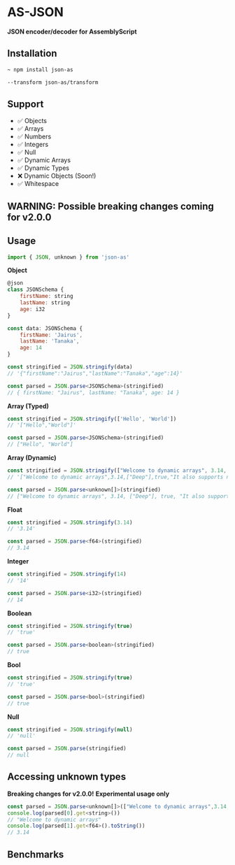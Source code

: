 # AS-JSON
**JSON encoder/decoder for AssemblyScript**

## Installation

```bash
~ npm install json-as
```
```bash
--transform json-as/transform
```

## Support 
- ✅ Objects
- ✅ Arrays
- ✅ Numbers
- ✅ Integers
- ✅ Null
- ✅ Dynamic Arrays
- ✅ Dynamic Types
- ❌ Dynamic Objects (Soon!)
- ✅ Whitespace

## WARNING: Possible breaking changes coming for v2.0.0

## Usage

```js
import { JSON, unknown } from 'json-as'
```

**Object**
```js
@json
class JSONSchema {
    firstName: string
    lastName: string
    age: i32
}

const data: JSONSchema {
    firstName: 'Jairus',
    lastName: 'Tanaka',
    age: 14
}

const stringified = JSON.stringify(data)
// '{"firstName":"Jairus","lastName":"Tanaka","age":14}'

const parsed = JSON.parse<JSONSchema>(stringified)
// { firstName: "Jairus", lastName: "Tanaka", age: 14 }
```

**Array (Typed)**

```js
const stringified = JSON.stringify(['Hello', 'World'])
// '["Hello","World"]'

const parsed = JSON.parse<JSONSchema>(stringified)
// ["Hello", "World"]
```

**Array (Dynamic)**

```js
const stringified = JSON.stringify(["Welcome to dynamic arrays", 3.14, ["Deep"], true, "It also supports nulls", null])
// '["Welcome to dynamic arrays",3.14,["Deep"],true,"It also supports nulls",null]'

const parsed = JSON.parse<unknown[]>(stringified)
// ["Welcome to dynamic arrays", 3.14, ["Deep"], true, "It also supports nulls", null]
```

**Float**

```js
const stringified = JSON.stringify(3.14)
// '3.14'

const parsed = JSON.parse<f64>(stringified)
// 3.14
```

**Integer**

```js
const stringified = JSON.stringify(14)
// '14'

const parsed = JSON.parse<i32>(stringified)
// 14
```

**Boolean**

```js
const stringified = JSON.stringify(true)
// 'true'

const parsed = JSON.parse<boolean>(stringified)
// true
```

**Bool**

```js
const stringified = JSON.stringify(true)
// 'true'

const parsed = JSON.parse<bool>(stringified)
// true
```

**Null**

```js
const stringified = JSON.stringify(null)
// 'null'

const parsed = JSON.parse(stringified)
// null
```

## Accessing unknown types
**Breaking changes for v2.0.0!**
**Experimental usage only**

```js
const parsed = JSON.parse<unknown[]>(["Welcome to dynamic arrays",3.14,["Deep"],true,"It also supports nulls",null])
console.log(parsed[0].get<string>())
// "Welcome to dynamic arrays"
console.log(parsed[1].get<f64>().toString())
// 3.14
```

## Benchmarks

